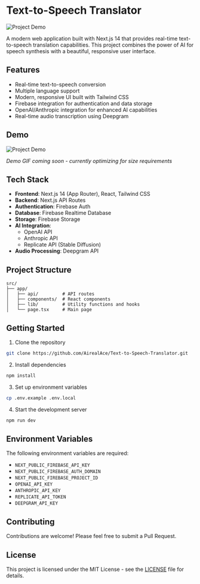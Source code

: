 # Text-to-Speech Translator

![Project Demo](day9.gif)

A modern web application built with Next.js 14 that provides real-time text-to-speech translation capabilities. This project combines the power of AI for speech synthesis with a beautiful, responsive user interface.

## Features

- Real-time text-to-speech conversion
- Multiple language support
- Modern, responsive UI built with Tailwind CSS
- Firebase integration for authentication and data storage
- OpenAI/Anthropic integration for enhanced AI capabilities
- Real-time audio transcription using Deepgram

## Demo

![Project Demo](https://via.placeholder.com/800x400?text=Text+to+Speech+Translator+Demo)

*Demo GIF coming soon - currently optimizing for size requirements*

## Tech Stack

- **Frontend**: Next.js 14 (App Router), React, Tailwind CSS
- **Backend**: Next.js API Routes
- **Authentication**: Firebase Auth
- **Database**: Firebase Realtime Database
- **Storage**: Firebase Storage
- **AI Integration**: 
  - OpenAI API
  - Anthropic API
  - Replicate API (Stable Diffusion)
- **Audio Processing**: Deepgram API

## Project Structure

```
src/
├── app/
│   ├── api/         # API routes
│   ├── components/  # React components
│   ├── lib/         # Utility functions and hooks
│   └── page.tsx     # Main page
```

## Getting Started

1. Clone the repository
```bash
git clone https://github.com/AirealAce/Text-to-Speech-Translator.git
```

2. Install dependencies
```bash
npm install
```

3. Set up environment variables
```bash
cp .env.example .env.local
```

4. Start the development server
```bash
npm run dev
```

## Environment Variables

The following environment variables are required:

- `NEXT_PUBLIC_FIREBASE_API_KEY`
- `NEXT_PUBLIC_FIREBASE_AUTH_DOMAIN`
- `NEXT_PUBLIC_FIREBASE_PROJECT_ID`
- `OPENAI_API_KEY`
- `ANTHROPIC_API_KEY`
- `REPLICATE_API_TOKEN`
- `DEEPGRAM_API_KEY`

## Contributing

Contributions are welcome! Please feel free to submit a Pull Request.

## License

This project is licensed under the MIT License - see the [LICENSE](LICENSE) file for details.
